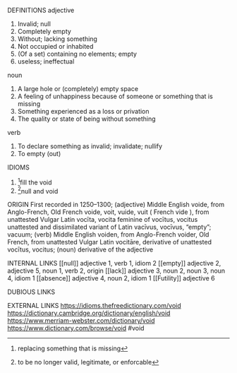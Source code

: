 DEFINITIONS
adjective
1. Invalid; null
2. Completely empty
3. Without; lacking something
4. Not occupied or inhabited
5. (Of a set) containing no elements; empty
6. useless; ineffectual

noun
1. A large hole or (completely) empty space
2. A feeling of unhappiness because of someone or something that is missing
3. Something experienced as a loss or privation
4. The quality or state of being without something

verb
1. To declare something as invalid; invalidate; nullify
2. To empty (out)


IDIOMS
 1. [^1]fill the void
 2. [^2]null and void

ORIGIN
First recorded in 1250–1300; (adjective) Middle English voide, from Anglo-French, Old French voide, voit, vuide, vuit ( French vide ), from unattested Vulgar Latin vocīta, vocita feminine of vocītus, vocitus unattested and dissimilated variant of Latin vacīvus, vocīvus, “empty”; vacuum; (verb) Middle English voiden, from Anglo-French voider, Old French, from unattested Vulgar Latin vocitāre, derivative of unattested vocītus, vocitus; (noun) derivative of the adjective

INTERNAL LINKS
[[null]] adjective 1, verb 1, idiom 2
[[empty]] adjective 2, adjective 5, noun 1, verb 2, origin
[[lack]] adjective 3, noun 2, noun 3, noun 4, idiom 1
[[absence]] adjective 4, noun 2, idiom 1
[[Futility]] adjective 6

DUBIOUS LINKS


EXTERNAL LINKS
https://idioms.thefreedictionary.com/void
https://dictionary.cambridge.org/dictionary/english/void
https://www.merriam-webster.com/dictionary/void
https://www.dictionary.com/browse/void
#void

[^1]: replacing something that is missing

[^2]: to be no longer valid, legitimate, or enforcable
